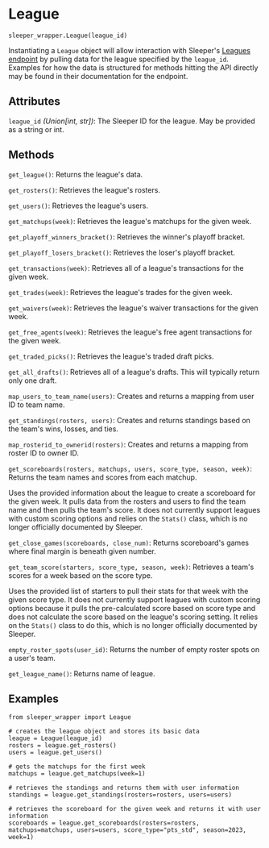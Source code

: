 # League
`sleeper_wrapper.League(league_id)`

Instantiating a `League` object will allow interaction with Sleeper's [Leagues endpoint](https://docs.sleeper.com/#leagues) by pulling data for the league specified by the `league_id`. Examples for how the data is structured for methods hitting the API directly may be found in their documentation for the endpoint.


## Attributes
`league_id` _(Union[int, str])_: The Sleeper ID for the league. May be provided as a string or int.

## Methods
`get_league()`: Returns the league's data.

`get_rosters()`: Retrieves the league's rosters.

`get_users()`: Retrieves the league's users.

`get_matchups(week)`: Retrieves the league's matchups for the given week.

`get_playoff_winners_bracket()`: Retrieves the winner's playoff bracket.

`get_playoff_losers_bracket()`: Retrieves the loser's playoff bracket.

`get_transactions(week)`: Retrieves all of a league's transactions for the given week.

`get_trades(week)`: Retrieves the league's trades for the given week.

`get_waivers(week)`: Retrieves the league's waiver transactions for the given week.

`get_free_agents(week)`: Retrieves the league's free agent transactions for the given week.

`get_traded_picks()`: Retrieves the league's traded draft picks.

`get_all_drafts()`: Retrieves all of a league's drafts. This will typically return only one draft.

`map_users_to_team_name(users)`: Creates and returns a mapping from user ID to team name.

`get_standings(rosters, users)`: Creates and returns standings based on the team's wins, losses, and ties.

`map_rosterid_to_ownerid(rosters)`: Creates and returns a mapping from roster ID to owner ID.

`get_scoreboards(rosters, matchups, users, score_type, season, week)`: Returns the team names and scores from each matchup.

Uses the provided information about the league to create a scoreboard
for the given week. It pulls data from the rosters and users to find
the team name and then pulls the team's score. It does not currently
support leagues with custom scoring options and relies on the `Stats()`
class, which is no longer officially documented by Sleeper.

`get_close_games(scoreboards, close_num)`: Returns scoreboard's games where final margin is beneath given number.

`get_team_score(starters, score_type, season, week)`: Retrieves a team's scores for a week based on the score type.

Uses the provided list of starters to pull their stats for that week
with the given score type. It does not currently support leagues with
custom scoring options because it pulls the pre-calculated score based
on score type and does not calculate the score based on the league's
scoring setting. It relies on the `Stats()` class to do this, which is 
no longer officially documented by Sleeper.

`empty_roster_spots(user_id)`: Returns the number of empty roster spots on a user's team.

`get_league_name()`: Returns name of league.


## Examples
```
from sleeper_wrapper import League

# creates the league object and stores its basic data
league = League(league_id)
rosters = league.get_rosters()
users = league.get_users()

# gets the matchups for the first week
matchups = league.get_matchups(week=1)

# retrieves the standings and returns them with user information
standings = league.get_standings(rosters=rosters, users=users)

# retrieves the scoreboard for the given week and returns it with user information
scoreboards = league.get_scoreboards(rosters=rosters, matchups=matchups, users=users, score_type="pts_std", season=2023, week=1)
```